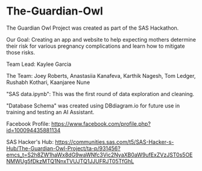 # The-Guardian-Owl
The Guardian Owl Project was created as part of the SAS Hackathon. 


Our Goal: 	Creating an app and website to help expecting mothers determine their risk for various pregnancy complications and learn how to mitigate those risks.


Team Lead: Kaylee Garcia


The Team: 	Joey Roberts, Anastasiia Kanafeva, Karthik Nagesh, Tom Ledger, Rushabh Kothari, Kaanjaree Nune


"SAS data.ipynb": This was the first round of data exploration and cleaning.


"Database Schema" was created using DBdiagram.io for future use in training and testing an AI Assistant.


Facebook Profile: https://www.facebook.com/profile.php?id=100094435881134

SAS Hacker's Hub: https://communities.sas.com/t5/SAS-Hacker-s-Hub/The-Guardian-Owl-Project/ta-p/931456?emcs_t=S2h8ZW1haWx8dG9waWNfc3Vic2NyaXB0aW9ufExZVzJST0s5OENMWUg5fDkzMTQ1NnxTVUJTQ1JJUFRJT05TfGhL

